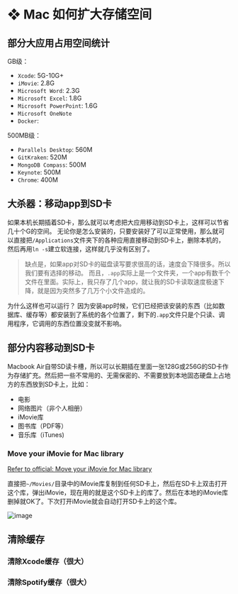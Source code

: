 # ❖ Mac 如何扩大存储空间


## 部分大应用占用空间统计


GB级：
- `Xcode`: 5G-10G+
- `iMovie`: 2.8G
- `Microsoft Word`: 2.3G
- `Microsoft Excel`: 1.8G
- `Microsoft PowerPoint`: 1.6G
- `Microsoft OneNote`
- `Docker`: 

500MB级：
- `Parallels Desktop`: 560M
- `GitKraken`: 520M
- `MongoDB Compass`: 500M
- `Keynote`: 500M
- `Chrome`: 400M



## 大杀器：移动app到SD卡
如果本机长期插着SD卡，那么就可以考虑把大应用移动到SD卡上，这样可以节省几十个G的空间。
无论你是怎么安装的，只要安装好了可以正常使用，那么就可以直接把`/Applications`文件夹下的各种应用直接移动到SD卡上，删除本机的，然后再用`ln -s`建立软连接，这样就几乎没有区别了。

> 缺点是，如果app对SD卡的磁盘读写要求很高的话，速度会下降很多。所以我们要有选择的移动。
而且，`.app`实际上是一个文件夹，一个app有数千个文件在里面。实际上，我只存了几个app，就让我的SD卡读取速度极速下降，就是因为突然多了几万个小文件造成的。

为什么这样也可以运行？
因为安装app时候，它们已经把该安装的东西（比如数据库、缓存等）都安装到了系统的各个位置了，剩下的`.app`文件只是个只读、调用程序，它调用的东西位置没变就不影响。

## 部分内容移动到SD卡
Macbook Air自带SD读卡槽，所以可以长期插在里面一张128G或256G的SD卡作为存储扩充。然后把一些不常用的、无需保密的、不需要放到本地固态硬盘上占地方的东西放到SD卡上，比如：
- 电影
- 网络图片（非个人相册）
- iMovie库
- 图书库（PDF等）
- 音乐库（iTunes)


### Move your iMovie for Mac library
[Refer to official: Move your iMovie for Mac library](https://support.apple.com/en-sg/HT203049)

直接把`~/Movies/`目录中的iMovie库复制到任何SD卡上，然后在SD卡上双击打开这个库，弹出iMovie，现在用的就是这个SD卡上的库了。然后在本地的iMovie库删掉就OK了。下次打开iMovie就会自动打开SD卡上的这个库。

![image](https://user-images.githubusercontent.com/14041622/45415517-692f3180-b6b0-11e8-951e-dd41beb39166.png)


## 清除缓存

### 清除Xcode缓存（很大）


### 清除Spotify缓存（很大）

